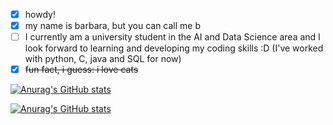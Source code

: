 
- [x] howdy! 
- [x] my name is barbara, but you can call me b
- [ ] I currently am a university student in the AI and Data Science area and I look forward to learning and developing my coding skills :D (I've worked with python, C, java and SQL for now)
- [x] ~~fun fact, i guess: i love cats~~

[![Anurag's GitHub stats](https://github-readme-stats.vercel.app/api?username=blsbls03&hide=prs,stars,issues&count_private=true&show_icons=true&theme=tokyonight#gh-dark-mode-only)](https://github.com/anuraghazra/github-readme-stats#gh-dark-mode-only)

[![Anurag's GitHub stats](https://github-readme-stats.vercel.app/api?username=blsbls03&hide=prs,stars,issues&count_private=true&show_icons=true&theme=buefy#gh-light-mode-only)](https://github.com/anuraghazra/github-readme-stats#gh-light-mode-only)

